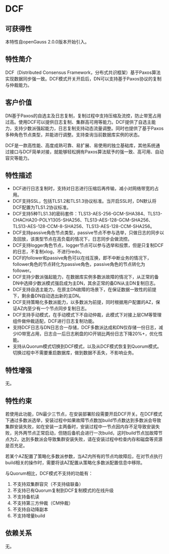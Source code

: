 # DCF<a name="ZH-CN_TOPIC_0000001265367513"></a>

## 可获得性<a name="section15406143204715"></a>

本特性自openGauss 2.0.0版本开始引入。

## 特性简介<a name="section740615433477"></a>

DCF（Distributed Consensus Framework，分布式共识框架）基于Paxos算法实现数据同步强一致。DCF模式开关开启后，DN可以支持基于Paxos协议的复制与仲裁能力。

## 客户价值<a name="section13406743164715"></a>

DN基于Paxos的自选主及日志复制，复制过程中支持压缩及流控，防止带宽占用过高。使用DCF可以提供日志复制、集群高可用等能力。DCF提供了自选主能力，支持少数派强起能力，日志复制支持动态流量调整。同时也提供了基于Paxos多种角色节点类型，并能进行调整。支持查询当前数据库实例的状态。

DCF是一款高性能、高度成熟可靠、易扩展、易使用的独立基础库，其他系统通过接口与DCF简单对接，就能够轻松拥有Paxos算法赋予的强一致、高可用、自动容灾等能力。

## 特性描述<a name="section16406154310471"></a>

-   DCF进行日志复制时，支持对日志进行压缩后再传输，减小对网络带宽的占用。
-   DCF支持SSL，包括TLS1.2和TLS1.3协议标准。当开启SSL时，DN默认将DCF配置为TLS1.2协议标准。
-   DCF支持5种TLS1.3的密码套件：TLS13-AES-256-GCM-SHA384、TLS13-CHACHA20-POLY1305-SHA256、TLS13-AES-128-GCM-SHA256、TLS13-AES-128-CCM-8-SHA256、TLS13-AES-128-CCM-SHA256。
-   DCF支持passive角色节点类型，passive节点不参与选举，只做日志的同步以及回放，该类型节点在高负载的情况下，日志同步会做流控。
-   DCF支持logger角色节点，logger节点可以参与选举和投票，但是只复制DCF的日志，不复制xlog，不进行redo。
-   DCF的follower和passive角色可以在线互换，即不中断业务的情况下，follower角色的节点转化为passive角色，passive角色的节点转化为follower。
-   DCF支持少数派强起能力，在数据库实例多数派故障的情况下，从正常的备DN中选择少数派模式强启成为主DN，其余正常的备DN从主DN复制日志。
-   DCF支持自选主能力，在原主DN故障的场景下，在保证数据一致性的前提下，剩余备DN自动选出新的主DN。
-   DCF支持策略化多数派能力，以多数派为前提，同时根据用户配置的AZ，保证AZ内至少有一个节点同步复制日志。
-   DCF支持手动模式，在手动模式下不自动仲裁，此模式下对接上层CM等管理组件做仲裁适配，DCF进行日志复制功能。 
-   支持DCF日志与DN日志合一存储，DCF多数派达成和DN仅存储一份日志，减少IO带宽占用，日志合一后日志刷盘的IO开销比两份日志下降20%+，优化性能。
-   支持从Quorum模式切换到DCF模式，以及从DCF模式恢复到Quorum模式。切换过程中不需要重启数据库，做到数据不丢失，不影响业务。

## 特性增强<a name="section1340684315478"></a>

无。

## 特性约束<a name="section06531946143616"></a>

若使用此功能，DN最少三节点，在安装部署阶段需要开启DCF开关。在DCF模式下通过多数派选举，安装过程中如果故障节点数加build节点数达到多数派会导致集群安装失败，如在安装一主两备时，安装过程中一节点因内存不足导致安装失败，另外两节点正常启动，但随后备机会进行一次build，这时build节点加故障节点为2，达到多数派会导致集群安装失败，请在安装过程中检查内存和磁盘等资源是否充足。

若某个AZ配置了策略化多数派参数，当AZ内所有的节点均故障后，在对节点执行build相关的操作时，需要将该AZ配置从策略化多数派配置信息中移除。

与Quorum相比，DCF模式不支持的功能有：
   1. 不支持双集群容灾（不支持级联备） 
   2. 不支持已有Quorum复制到DCF复制模式的在线升级 
   3. 不支持备机读 
   4. 不支持第三方仲裁（CM仲裁）
   5. 不支持自动降副本 
   6. 不支持增量build

## 依赖关系<a name="section8406643144716"></a>

无。

